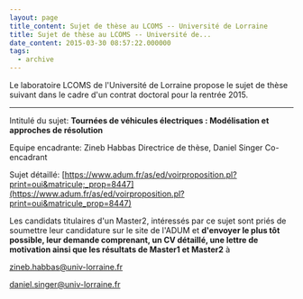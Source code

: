 ```yaml
---
layout: page
title_content: Sujet de thèse au LCOMS -- Université de Lorraine
title: Sujet de thèse au LCOMS -- Université de...
date_content: 2015-03-30 08:57:22.000000
tags:
  - archive
---
```

Le laboratoire LCOMS de l'Université de Lorraine propose le sujet de thèse
suivant dans le cadre d'un contrat doctoral pour la rentrée 2015.



 ****



Intitulé du sujet: **Tournées de véhicules électriques : Modélisation et
approches de résolution**





Equipe encadrante: Zineb Habbas Directrice de thèse, Daniel Singer Co-
encadrant





Sujet détaillé:
[https://www.adum.fr/as/ed/voirproposition.pl?print=oui&matricule;_prop=8447](https://www.adum.fr/as/ed/voirproposition.pl?print=oui&matricule_prop=8447)





Les candidats titulaires d'un Master2, intéressés par ce sujet sont priés de
soumettre leur candidature sur le site de l'ADUM et **d'envoyer le plus tôt
possible, leur demande comprenant, un CV détaillé, une lettre de motivation
ainsi que les résultats de Master1 et Master2** à



[zineb.habbas@univ-lorraine.fr](mailto:zineb.habbas@univ-lorraine.fr)



[daniel.singer@univ-lorraine.fr](mailto:daniel.singer@univ-lorraine.fr)


